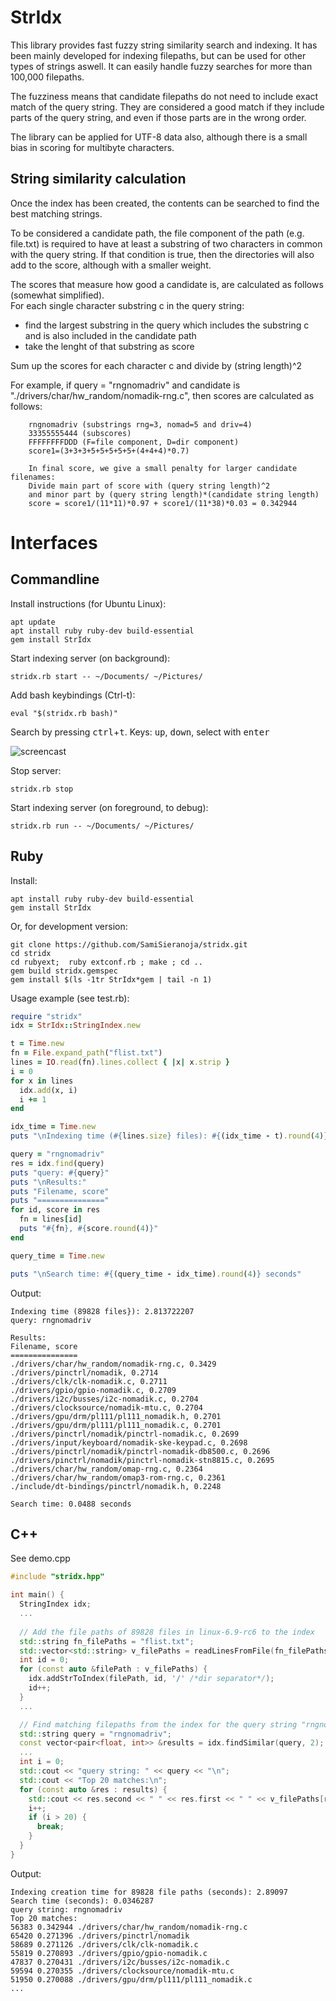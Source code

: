 # StrIdx
This library provides fast fuzzy string similarity search and indexing. It has been mainly developed for indexing filepaths, but can be used for other types of strings aswell. It can easily handle fuzzy searches for more than 100,000 filepaths.

The fuzziness means that candidate filepaths do not need to include exact match of the query string. They are considered a good match if they include parts of the query string, and even if those parts are in the wrong order.

The library can be applied for UTF-8 data also, although there is a small bias in scoring for multibyte characters.


## String similarity calculation

Once the index has been created, the contents can be searched to find the best matching strings. 

To be considered a candidate path, the file component of the path (e.g. file.txt)
is required to have at least a substring of two characters in common with the
query string. If that condition is true, then the directories will also add to the
score, although with a smaller weight.

The scores that measure how good a candidate is, are calculated as follows (somewhat simplified).  
For each single character substring c in the query string:

 - find the largest substring in the query which includes the substring c and is also included in the candidate path
 - take the lenght of that substring as score
    
Sum up the scores for each character c and divide by (string length)^2
  
For example, if query = "rngnomadriv" 
and candidate is "./drivers/char/hw_random/nomadik-rng.c", then scores are calculated as follows:
```
    rngnomadriv (substrings rng=3, nomad=5 and driv=4)
    33355555444 (subscores)
    FFFFFFFFDDD (F=file component, D=dir component)
    score1=(3+3+3+5+5+5+5+5+(4+4+4)*0.7)

    In final score, we give a small penalty for larger candidate filenames:
    Divide main part of score with (query string length)^2 
    and minor part by (query string length)*(candidate string length)
    score = score1/(11*11)*0.97 + score1/(11*38)*0.03 = 0.342944
```

# Interfaces

## Commandline
Install instructions (for Ubuntu Linux):
```
apt update
apt install ruby ruby-dev build-essential
gem install StrIdx
```

Start indexing server (on background):
```
stridx.rb start -- ~/Documents/ ~/Pictures/
```

Add bash keybindings (Ctrl-t):
```
eval "$(stridx.rb bash)"
```

Search by pressing <kbd>ctrl</kbd>+<kbd>t</kbd>.  Keys: <kbd>up</kbd>, <kbd>down</kbd>, select with <kbd>enter</kbd>

![screencast](https://github.com/SamiSieranoja/stridx/assets/46612258/b2fd4fa2-37ad-4423-bd5f-d54b24ff6df5)


Stop server:
```
stridx.rb stop
```

Start indexing server (on foreground, to debug):
```
stridx.rb run -- ~/Documents/ ~/Pictures/
```


## Ruby
Install:
```
apt install ruby ruby-dev build-essential
gem install StrIdx
```

Or, for development version:
```
git clone https://github.com/SamiSieranoja/stridx.git
cd stridx
cd rubyext;  ruby extconf.rb ; make ; cd ..
gem build stridx.gemspec
gem install $(ls -1tr StrIdx*gem | tail -n 1)
```

Usage example (see test.rb):
```ruby
require "stridx"
idx = StrIdx::StringIndex.new

t = Time.new
fn = File.expand_path("flist.txt")
lines = IO.read(fn).lines.collect { |x| x.strip }
i = 0
for x in lines
  idx.add(x, i)
  i += 1
end

idx_time = Time.new 
puts "\nIndexing time (#{lines.size} files): #{(idx_time - t).round(4)} seconds"

query = "rngnomadriv"
res = idx.find(query)
puts "query: #{query}"
puts "\nResults:"
puts "Filename, score"
puts "==============="
for id, score in res
  fn = lines[id]
  puts "#{fn}, #{score.round(4)}"
end

query_time = Time.new 

puts "\nSearch time: #{(query_time - idx_time).round(4)} seconds"

```

Output:
```
Indexing time (89828 files}): 2.813722207
query: rngnomadriv

Results:
Filename, score
===============
./drivers/char/hw_random/nomadik-rng.c, 0.3429
./drivers/pinctrl/nomadik, 0.2714
./drivers/clk/clk-nomadik.c, 0.2711
./drivers/gpio/gpio-nomadik.c, 0.2709
./drivers/i2c/busses/i2c-nomadik.c, 0.2704
./drivers/clocksource/nomadik-mtu.c, 0.2704
./drivers/gpu/drm/pl111/pl111_nomadik.h, 0.2701
./drivers/gpu/drm/pl111/pl111_nomadik.c, 0.2701
./drivers/pinctrl/nomadik/pinctrl-nomadik.c, 0.2699
./drivers/input/keyboard/nomadik-ske-keypad.c, 0.2698
./drivers/pinctrl/nomadik/pinctrl-nomadik-db8500.c, 0.2696
./drivers/pinctrl/nomadik/pinctrl-nomadik-stn8815.c, 0.2695
./drivers/char/hw_random/omap-rng.c, 0.2364
./drivers/char/hw_random/omap3-rom-rng.c, 0.2361
./include/dt-bindings/pinctrl/nomadik.h, 0.2248

Search time: 0.0488 seconds
```


## C++
See demo.cpp
```cpp
#include "stridx.hpp"

int main() {
  StringIndex idx;
  ...
  
  // Add the file paths of 89828 files in linux-6.9-rc6 to the index
  std::string fn_filePaths = "flist.txt";
  std::vector<std::string> v_filePaths = readLinesFromFile(fn_filePaths);
  int id = 0;
  for (const auto &filePath : v_filePaths) {
    idx.addStrToIndex(filePath, id, '/' /*dir separator*/);
    id++;
  }
  ...

  // Find matching filepaths from the index for the query string "rngnomadriv"
  std::string query = "rngnomadriv";
  const vector<pair<float, int>> &results = idx.findSimilar(query, 2);
  ...
  int i = 0;
  std::cout << "query string: " << query << "\n";
  std::cout << "Top 20 matches:\n";
  for (const auto &res : results) {
    std::cout << res.second << " " << res.first << " " << v_filePaths[res.second] << "\n";
    i++;
    if (i > 20) {
      break;
    }
  }
}


```

Output:
```
Indexing creation time for 89828 file paths (seconds): 2.89097
Search time (seconds): 0.0346287
query string: rngnomadriv
Top 20 matches:
56383 0.342944 ./drivers/char/hw_random/nomadik-rng.c
65420 0.271396 ./drivers/pinctrl/nomadik
58689 0.271126 ./drivers/clk/clk-nomadik.c
55819 0.270893 ./drivers/gpio/gpio-nomadik.c
47837 0.270431 ./drivers/i2c/busses/i2c-nomadik.c
59594 0.270355 ./drivers/clocksource/nomadik-mtu.c
51950 0.270088 ./drivers/gpu/drm/pl111/pl111_nomadik.c
...

```
